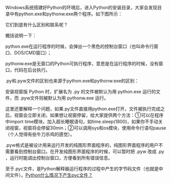 Windows系统搭建好Python的环境后，进入Python的安装目录，大家会发现目录中有python.exe和pythonw.exe两个程序。如下图所示：



它们到底有什么区别和联系呢？

概括说明一下：

python.exe在运行程序的时候，会弹出一个黑色的控制台窗口（也叫命令行窗口、DOS/CMD窗口）；

pythonw.exe是无窗口的Python可执行程序，意思是在运行程序的时候，没有窗口，代码在后台执行。



.py和.pyw文件的区别也来源于python.exe和pythonw.exe的区别：

安装视窗版 Python 时，扩展名为 .py 的文件被默认为用 python.exe 运行的文件，而 .pyw文件则被默认为用 pythonw.exe 运行。



这里还要解释一个问题，如果.py文件直接用python.exe打开，文件被执行完成之后，视窗会立即关闭，如果想让视窗停留，给大家提供两个方法：①可以在程序中import time模块，加入超长睡眠语句，如time.sleep(1800)，如果你不手动关闭视窗，视窗将会停留30min；②可以调用sys和os模块，使用命令行语句pause（个人觉得有些牛刀杀鸡的感觉）。

.pyw格式是被设计用来运行开发的纯图形界面程序的，纯图形界面程序的用户不需要看到控制台窗口。在开发纯图形界面程序的时候，可以暂时把 .pyw 改成 .py ，运行时能调出控制台窗口，方便看到所有错误信息。

至于.pyc文件，是Python解释器运行程序的过程中产生的字节码文件（也就是中间文件）。[Python什么情况下产生pyc文件？](https://www.zhihu.com/question/30296617)

